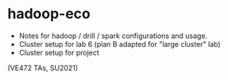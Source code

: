 # hadoop-eco

- Notes for hadoop / drill / spark configurations and usage.
- Cluster setup for lab 6 (plan B adapted for "large cluster" lab)
- Cluster setup for project 

(VE472 TAs, SU2021)

